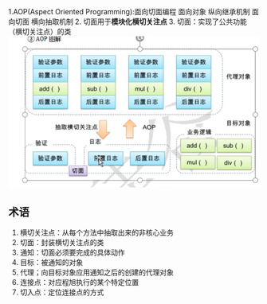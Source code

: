 1.AOP(Aspect Oriented Programming):面向切面编程
    面向对象  纵向继承机制
    面向切面  横向抽取机制
2. 切面用于**模块化横切关注点**
3. 切面：实现了公共功能（横切关注点）的类
![](2019-11-30-15-27-07.png)

## 术语

1. 横切关注点：从每个方法中抽取出来的非核心业务
2. 切面：封装横切关注点的类
3. 通知：切面必须要完成的具体动作
4. 目标：被通知的对象
5. 代理；向目标对象应用通知之后的创建的代理对象
6. 连接点：对应程旭执行的某个特定位置
7. 切入点：定位连接点的方式